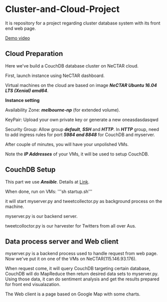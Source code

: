 # Cluster-and-Cloud-Project
It is repository for a project regarding cluster database system with its front end web page.

[Demo video](https://youtu.be/ebaxhc8ocqI)


## Cloud Preparation

Here we've build a CouchDB database cluster on NeCTAR cloud.

First, launch instance using NeCTAR dashboard.

Virtual machines on the cloud are based on image ***NeCTAR Ubuntu 16.04 LTS (Xenial) amd64***.


**Instance setting**

Availability Zone: ***melbourne-np*** (for extended volume).

KeyPair: Upload your own private key or generate a new oneasdasdasqwd

Security Group: Allow group ***default***, ***SSH*** and ***HTTP***. In ***HTTP*** group, need to add ingress rules for port ***5984 and 8848*** for CouchDB and myserver.

After couple of minutes, you will have your unpolished VMs.

Note the ***IP Addresses*** of your VMs, it will be used to setup CouchDB.


## CouchDB Setup

This part we use ***Ansible***. Details at [Link](https://github.com/willongithub/Cluster-and-Cloud-Project/blob/master/myansible).

When done, run on VMs:
'''sh startup.sh'''

it will start myserver.py and tweetcollector.py as background process on the machine.

myserver.py is our backend server.

tweetcolloctor.py is our harvester for Twitters from all over Aus.


## Data process server and Web client

myserver.py is a backend process used to handle request from web page. Now we've put it on one of the VMs on NeCTAR(115.146.93.176).

When request come, it will query CouchDB targeting certain database, CouchDB will do MapReduce then return desired data sets to myserver.py. Using those data, it can do sentiment analysis and get the results prepared for front end visualazation.

The Web client is a page based on Google Map with some charts.
